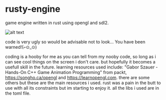 # rusty-engine
game engine written in rust using opengl and sdl2.

![alt text](https://github.com/Rythm1c/rusty-engine/blob/main/images/mannequin_running.png)

code is very ugly so would be advisable not to look...
You have been warned!(⌐⊙_⊙)

coding is a hooby for me as you can tell from my nooby code, so long as i can see cool things on the screen i don't care.
but hopefully it becomes a usefull skill in the future.
learning resources used include:
"Gabor Szauer - Hands-On C++ Game Animation Programming" from packt, https://songho.ca/opengl and https://learnopengl.com.
there are some others but these are the main resources i used.
rust was a pain in the butt to use with all its constraints but im starting to enjoy it.
all the libs i used are in the toml file.
